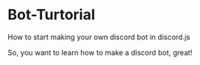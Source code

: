 # Bot-Turtorial
How to start making your own discord bot in discord.js  


  So, you want to learn how to make a discord bot, great!
